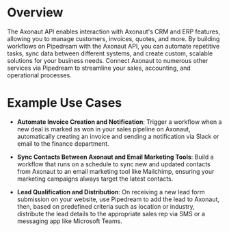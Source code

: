 # Overview

The Axonaut API enables interaction with Axonaut's CRM and ERP features, allowing you to manage customers, invoices, quotes, and more. By building workflows on Pipedream with the Axonaut API, you can automate repetitive tasks, sync data between different systems, and create custom, scalable solutions for your business needs. Connect Axonaut to numerous other services via Pipedream to streamline your sales, accounting, and operational processes.

# Example Use Cases

- **Automate Invoice Creation and Notification**: Trigger a workflow when a new deal is marked as won in your sales pipeline on Axonaut, automatically creating an invoice and sending a notification via Slack or email to the finance department.

- **Sync Contacts Between Axonaut and Email Marketing Tools**: Build a workflow that runs on a schedule to sync new and updated contacts from Axonaut to an email marketing tool like Mailchimp, ensuring your marketing campaigns always target the latest contacts.

- **Lead Qualification and Distribution**: On receiving a new lead form submission on your website, use Pipedream to add the lead to Axonaut, then, based on predefined criteria such as location or industry, distribute the lead details to the appropriate sales rep via SMS or a messaging app like Microsoft Teams.
